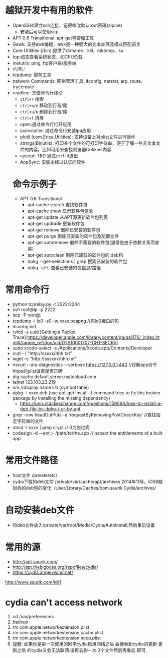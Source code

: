 # 越狱开发中有用的软件
- OpenSSH:建立ssh连接，记得修改默认root密码(alpine)
    - 安装后可以使用scp
- APT 0.6 Transitional: apt-get包管理工具
- Gawk: 支持awk编程，awk是一种强大的文本处理及模式匹配语言
- Core Utilities (/bin):提供了dirname，kill，mktemp，su
- top:动态查看系统状态，如CPU负载
- inetutils: ping, ftp客户端/服务端
- cURL:
- tcpdump: 抓包工具
- network Commands: 网络管理工具, ifconfig, netstat, arp, route, traceroute
- readline: 方便命令行移动
    - `ctrl+r` 搜索
    -  `ctrl+a/e` 移动到行首/尾
    -  `ctrl+u/k` 删除到行首/尾
    -  `ctrl+l` 清屏
    - open:通过命令行打开应用
    - ipainstaller: 通过命令行安装ipa应用
    - plutil (com.Erica.Utilities): 支持设备上对plist文件进行操作
    - strings(Binutils): 打印某个文件的可打印字符串，便于了解一些非文本文件的内容。比如可用来查找浏览器Cokkies内容
    - cycript: TBD 通过`ctrl+d`退出
    - AppSync: 安装未经过认证的软件
    # 命令示例子
    - APT 0.6 Transitional
        - apt-cache search <pkg-name> 查找软件包
        - apt-cache show <pkg-name> 显示软件包信息
        - apt-get update 从APT源更新软件包列表
        - apt-get updrade 更新软件包
        - apt-get remove <pkg-name> 删除已安装的软件包
        - apt-get purge <pkg-name> 删除已安装的软件包及配置文件
        - apt-get autoremove 删除不需要的软件包(通常是由于依赖关系而安装)
        - apt-get autoclean 删除已卸载的软件包的.deb档
        - dpkg --get-selections | grep <pkg-name> 搜索已安装的软件包
        - dpkg -s/-L <kg-name> 查看已安装的包信息/路径



# 常用命令行
- python tcprelay.py -t 2222:2244
- ssh root@ip -p 2222
- scp -P<port> root@<remoteIpAddress>:<remote dir path> <source file path>
- tcpdump -i lo0 -s0 -w xxxx.pcapng //抓lo0接口的包
- ifconfig lo0
- rvictl -s uuid [Getting a Packet Trace]:https://developer.apple.com/library/content/qa/qa1176/_index.html#//apple_ref/doc/uid/DTS10001707-CH1-SECRVI
- sudo xcode-select -s /Applications/Xcode.app/Contents/Developer
- curl - I  "http://ssxxx/hhh.txt"
- wget -c "http://sssxxx/hhh.txt"
- nscurl --ats-diagnostics --verbose https://127.0.0.1:443 //诊断app对于https的plist设置是否正确
- dig cache.default.server.matocloud.com
- telnet 123.103.23.219
- nm //display name list (symbol table)
- dpkg -i xxxx.deb (use apt-get install -f command tries to fix this broken package by installing the missing dependency)
    - https://unix.stackexchange.com/questions/159094/how-to-install-a-deb-file-by-dpkg-i-or-by-apt
- grep -rnw headOutPuts -e 'requestByRemovingPostCheckKey' //查找指定字符串的文件
- otool -l xxxx | grep crypt    // 0为脱过壳
- codesign -d --ent :- /path/to/the.app //Inspect the entitlements of a built app
# 常用文件路径
- host文件 /private/etc/
- cydia下载的deb文件 /private/var/cache/apt/archives 2014年11月，iOS8越狱后的deb包的变化: /User/Library/Caches/com.saurik.Cydia/archives/

# 自动安装deb文件
- 将deb文件放入/private/var/root/Media/Cydia/AutoInstall,然后重启设备

# 常用的源
- http://apt.saurik.com/
- http://apt.thebigboss.org/repofiles/cydia/
- https://cydia.angelxwind.net/

http://www.saurik.com/id/1

# cydia can't access network
1. cd  /var/preferences
2. backup
3. rm com.apple.networkextension.plist
4. rm com.apple.networkextension.cache.plist
5. rm com.apple.networkextension.necp.plist
6. 提醒: 如果你是第一次使用的同学cydia启用网络之后 会搜索到cydia的更新 更新之后 的cydia又会无法联网.请再去删一次 3个文件然后再重启 即可.
